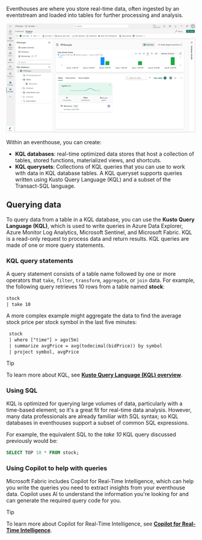 Eventhouses are where you store real-time data, often ingested by an eventstream and loaded into tables for further processing and analysis.

![Screenshot of an eventhouse in Microsoft Fabric.](../media/eventhouse.png)

Within an eventhouse, you can create:

- **KQL databases**: real-time optimized data stores that host a collection of tables, stored functions, materialized views, and shortcuts.
- **KQL querysets**: Collections of KQL queries that you can use to work with data in KQL database tables. A KQL queryset supports queries written using Kusto Query Language (KQL) and a subset of the Transact-SQL language.

## Querying data

To query data from a table in a KQL database, you can use the **Kusto Query Language (KQL)**, which is used to write queries in Azure Data Explorer, Azure Monitor Log Analytics, Microsoft Sentinel, and Microsoft Fabric. KQL is a read-only request to process data and return results. KQL queries are made of one or more query statements.

### KQL query statements

A query statement consists of a table name followed by one or more operators that `take`, `filter`, `transform`, `aggregate`, or `join` data. For example, the following query retrieves 10 rows from a table named **stock**:

```kql
stock
| take 10
```

A more complex example might aggregate the data to find the average stock price per stock symbol in the last five minutes:

```kql
 stock
 | where ["time"] > ago(5m)
 | summarize avgPrice = avg(todecimal(bidPrice)) by symbol
 | project symbol, avgPrice
```

> [!TIP]
> To learn more about KQL, see **[Kusto Query Language (KQL) overview](/kusto/query/)**.

### Using SQL

KQL is optimized for querying large volumes of data, particularly with a time-based element; so it's a great fit for real-time data analysis. However, many data professionals are already familiar with SQL syntax; so KQL databases in eventhouses support a subset of common SQL expressions.

For example, the equivalent SQL to the *take 10* KQL query discussed previously would be:

```sql
SELECT TOP 10 * FROM stock;
```

### Using Copilot to help with queries

Microsoft Fabric includes Copilot for Real-Time Intelligence, which can help you write the queries you need to extract insights from your eventhouse data. Copilot uses AI to understand the information you're looking for and can generate the required query code for you.

> [!TIP]
> To learn more about Copilot for Real-Time Intelligence, see **[Copilot for Real-Time Intelligence](fabric/real-time-intelligence/copilot-writing-queries)**.
